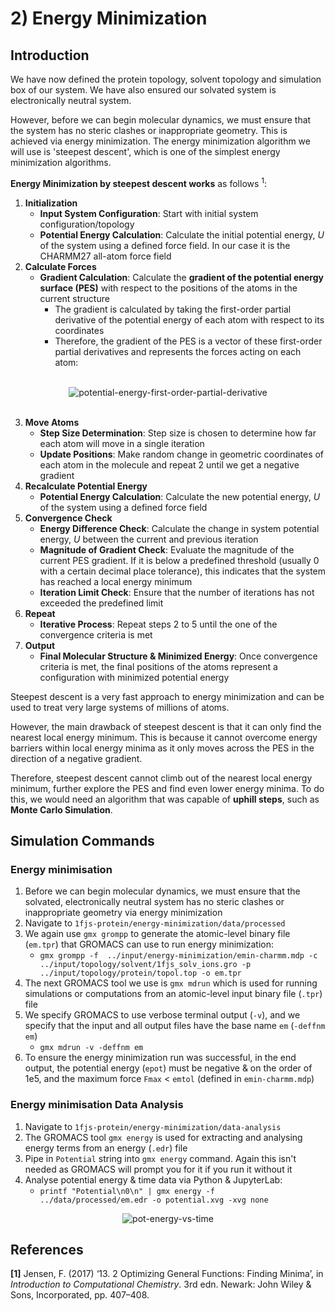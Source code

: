 # 2) Energy Minimization

## Introduction

We have now defined the protein topology, solvent topology and simulation box of our system. We have also ensured our solvated system is electronically neutral system. 

However, before we can begin molecular dynamics, we must ensure that the system has no steric clashes or inappropriate geometry. This is achieved via energy minimization. The energy minimization algorithm we will use is 'steepest descent', which is one of the simplest energy minimization algorithms.

**Energy Minimization by steepest descent works** as follows <sup>1</sup>:
1. **Initialization** 
    * **Input System Configuration**: Start with initial system configuration/topology
    * **Potential Energy Calculation**: Calculate the initial potential energy, *U* of the system using a defined force field. In our case it is the CHARMM27 all-atom force field
2. **Calculate Forces**
    * **Gradient Calculation**: Calculate the **gradient of the potential energy surface (PES)** with respect to the positions of the atoms in the current structure
      * The gradient is calculated by taking the first-order partial derivative of the potential energy of each atom with respect to its coordinates
      * Therefore, the gradient of the PES is a vector of these first-order partial derivatives and represents the forces acting on each atom:

<br>
<div align="center">
  <img src="https://latex.codecogs.com/svg.latex?%5Ccolor%7Bwhite%7D%20%5Cnabla_%7B%5Cmathbf%7Br%7D_i%7D%20E%28%5Cmathbf%7Br%7D%29%20%3D%20%5Cleft%28%20%5Cfrac%7B%5Cpartial%20E%7D%7B%5Cpartial%20x_i%7D%2C%20%5Cfrac%7B%5Cpartial%20E%7D%7B%5Cpartial%20y_i%7D%2C%20%5Cfrac%7B%5Cpartial%20E%7D%7B%5Cpartial%20z_i%7D%20%5Cright%29", alt='potential-energy-first-order-partial-derivative'/>
</div>
<br>

3. **Move Atoms**
    * **Step Size Determination**: Step size is chosen to determine how far each atom will move in a single iteration
    * **Update Positions**: Make random change in geometric coordinates of each atom in the molecule and repeat 2 until we get a negative gradient
4. **Recalculate Potential Energy**
    * **Potential Energy Calculation**: Calculate the new potential energy, *U* of the system using a defined force field
5. **Convergence Check**
    * **Energy Difference Check**: Calculate the change in system potential energy, *U* between the current and previous iteration
    * **Magnitude of Gradient Check**: Evaluate the magnitude of the current PES gradient. If it is below a predefined threshold (usually 0 with a certain decimal place tolerance), this indicates that the system has reached a local energy minimum
    * **Iteration Limit Check**: Ensure that the number of iterations has not exceeded the predefined limit
6. **Repeat**
    * **Iterative Process**: Repeat steps 2 to 5 until the one of the convergence criteria is met
7. **Output**
    * **Final Molecular Structure & Minimized Energy**: Once convergence criteria is met, the final positions of the atoms represent a configuration with minimized potential energy

Steepest descent is a very fast approach to energy minimization and can be used to treat very large systems of millions of atoms. 

However, the main drawback of steepest descent is that it can only find the nearest local energy minimum. This is because it cannot overcome energy barriers within local energy minima as it only moves across the PES in the direction of a negative gradient. 

Therefore, steepest descent cannot climb out of the nearest local energy minimum, further explore the PES and find even lower energy minima. To do this, we would need an algorithm that was capable of **uphill steps**, such as **Monte Carlo Simulation**.

## Simulation Commands

### Energy minimisation
1. Before we can begin molecular dynamics, we must ensure that the solvated, electronically neutral system has no steric clashes or inappropriate geometry via energy minimization
2. Navigate to `1fjs-protein/energy-minimization/data/processed`
3. We again use `gmx grompp` to generate the atomic-level binary file (`em.tpr`) that GROMACS can use to run energy minimization:
	* `gmx grompp -f  ../input/energy-minimization/emin-charmm.mdp -c ../input/topology/solvent/1fjs_solv_ions.gro -p ../input/topology/protein/topol.top -o em.tpr`
4. The next GROMACS tool we use is `gmx mdrun` which is used for running simulations or computations from an atomic-level input binary file (`.tpr`) file
5. We specify GROMACS to use verbose terminal output (`-v`), and we specify that the input and all output files have the base name `em` (`-deffnm em`)
	* `gmx mdrun -v -deffnm em`
6. To ensure the energy minimization run was successful, in the end output, the potential energy (`epot`) must be negative & on the order of 1e5, and the maximum force `Fmax` < `emtol` (defined in `emin-charmm.mdp`)

### Energy minimisation Data Analysis
1. Navigate to `1fjs-protein/energy-minimization/data-analysis`
2. The GROMACS tool `gmx energy` is used for extracting and analysing energy terms from an energy (`.edr`) file 
3. Pipe in `Potential` string into `gmx energy` command. Again this isn't needed as GROMACS will prompt you for it if you run it without it
4. Analyse potential energy & time data via Python & JupyterLab:
	* `printf "Potential\n0\n" | gmx energy -f ../data/processed/em.edr -o potential.xvg -xvg none`

<div align="center">
  <img src="https://github.com/c-vandenberg/gromacs-tutorials/assets/60201356/446530fd-7aac-4d4a-9087-8578fa5b4c78" alt="pot-energy-vs-time" width="">
</div>

## References
**[1]** Jensen, F. (2017) ‘13. 2 Optimizing General Functions: Finding Minima’, in *Introduction to Computational Chemistry*. 3rd edn. Newark: John Wiley & Sons, Incorporated, pp. 407–408. 
    
